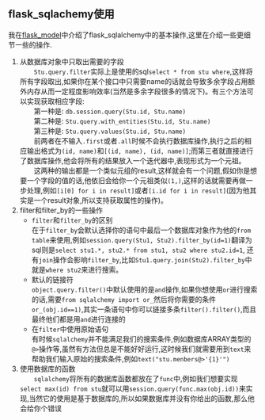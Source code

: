## flask_sqlachemy使用
我在[flask_model](https://github.com/codeconveyer/flask/blob/main/flask_model.md)中介绍了flask_sqlalchemy中的基本操作,这里在介绍一些更细节一些的操作.
1. 从数据库对象中只取出需要的字段  
    &emsp;&emsp;`Stu.query.filter`实际上是使用的sql`select * from stu where`,这样将所有字段取出,如果你在某个接口中只需要name的话就会导致多余字段占用额外内存从而一定程度影响效率(当然是多余字段很多的情况下)。有三个方法可以实现获取相应字段:  
    &emsp;&emsp;第一种是: `db.session.query(Stu.id, Stu.name)`  
    &emsp;&emsp;第二种是: `Stu.query.with_entities(Stu.id, Stu.name)`  
    &emsp;&emsp;第三种是: `Stu.query.values(Stu.id, Stu.name)`  
    &emsp;&emsp;前两者在不输入`.first`或者`.all`时候不会执行数据库操作,执行之后的相应输出格式为`(id, name)`和`[(id, name), (id, name)]`;而第三者就直接进行了数据库操作,他会将所有的结果放入一个迭代器中,表现形式为一个元祖。  
    &emsp;&emsp;这两种的输出都是一个类似元组的result,这样就会有一个问题,假如你是想要一个字段的值的话,他依旧会给你一个元祖类似`(1,)`,这样的话就需要再做一步处理,例如`[i[0] for i in result]`或者`[i.id for i in result]`(因为他其实是一个result对象,所以支持获取属性的操作)。  
2. filter和filter_by的一些操作  
    - `filter`和`filter_by`的区别  
    在于`filter_by`会默认选择你的语句中最后一个数据库对象作为他的`from table`来使用,例如`session.query(Stu1, Stu2).filter_by(id=1)`翻译为sql则是`select stu1.*, stu2.* from stu1, stu2 where stu2.id=1`,
    还有`join`操作会影响`filter_by`,比如`Stu1.query.join(Stu2).filter_by`中就是`where stu2`来进行搜索。  
    - 默认的链接符  
    `object.query.filter()`中默认使用的是`and`操作,如果你想使用`or`进行搜索的话,需要`from sqlalchemy import or_`然后将你需要的条件`or_(obj.id==1)`,其实一条语句中你可以链接多条`filter().filter()`,而且最终他们都是用`and`进行连接的  
    - 在`filter`中使用原始语句  
    有时候`sqlalchemy`并不能满足我们的搜索条件,例如数据库ARRAY类型的`@>`操作等,虽然有方法但总是不能好好运行,这时候我们就需要用到`text`来帮助我们输入原始的搜索条件,例如`text("stu.menbers@>'{1}'")`  
3. 使用数据库的函数  
&emsp;&emsp;`sqlalchemy`将所有的数据库函数都放在了`func`中,例如我们想要实现`select max(id) from stu`就可以用`session.query(func.max(obj.id))`来实现,当然它的使用是基于数据库的,所以如果数据库并没有你给出的函数,那么他会给你个错误
